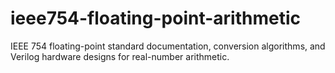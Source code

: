 # ieee754-floating-point-arithmetic
IEEE 754 floating-point standard documentation, conversion algorithms, and Verilog hardware designs for real-number arithmetic.
